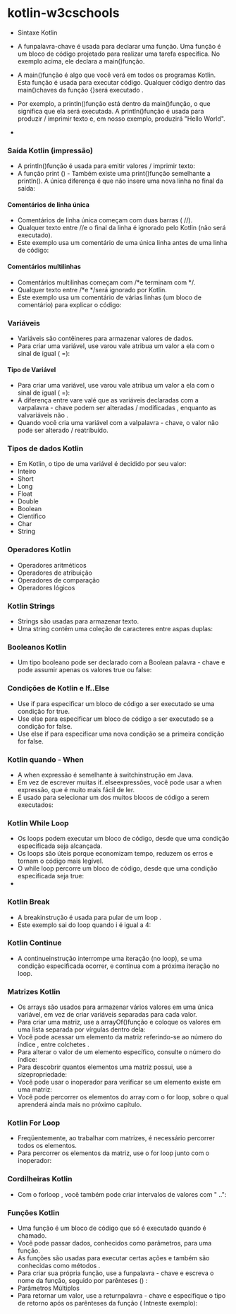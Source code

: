 # kotlin-w3cschools
- Sintaxe Kotlin
- A funpalavra-chave é usada para declarar uma função. Uma função é um bloco de código projetado para realizar uma tarefa específica. No exemplo acima, ele declara a main()função.

- A main()função é algo que você verá em todos os programas Kotlin. Esta função é usada para executar código. Qualquer código dentro das main()chaves da função {}será executado .
- Por exemplo, a println()função está dentro da main()função, o que significa que ela será executada. A println()função é usada para produzir / imprimir texto e, em nosso exemplo, produzirá "Hello World".
- 
### Saída Kotlin (impressão)
- A println()função é usada para emitir valores / imprimir texto:
- A função print () - Também existe uma print()função semelhante a println(). A única diferença é que não insere uma nova linha no final da saída:

#### Comentários de linha única
- Comentários de linha única começam com duas barras ( //).
- Qualquer texto entre //e o final da linha é ignorado pelo Kotlin (não será executado).
- Este exemplo usa um comentário de uma única linha antes de uma linha de código:

#### Comentários multilinhas
- Comentários multilinhas começam com /*e terminam com */.
- Qualquer texto entre /*e */será ignorado por Kotlin.
- Este exemplo usa um comentário de várias linhas (um bloco de comentário) para explicar o código:

### Variáveis
- Variáveis são contêineres para armazenar valores de dados.
- Para criar uma variável, use varou vale atribua um valor a ela com o sinal de igual ( =):

#### Tipo de Variável
- Para criar uma variável, use varou vale atribua um valor a ela com o sinal de igual ( =):
- A diferença entre vare valé que as variáveis declaradas com a varpalavra - chave podem ser alteradas / modificadas , enquanto as valvariáveis não .
- Quando você cria uma variável com a valpalavra - chave, o valor não pode ser alterado / reatribuído.

###  Tipos de dados Kotlin
- Em Kotlin, o tipo de uma variável é decidido por seu valor:
- Inteiro
- Short
- Long
- Float
- Double
- Boolean
- Cientifico
- Char
- String

### Operadores Kotlin
- Operadores aritméticos
- Operadores de atribuição
- Operadores de comparação
- Operadores lógicos

### Kotlin Strings
- Strings são usadas para armazenar texto.
- Uma string contém uma coleção de caracteres entre aspas duplas:

### Booleanos Kotlin
- Um tipo booleano pode ser declarado com a Boolean palavra - chave e pode assumir apenas os valores true ou false:

### Condições de Kotlin e If..Else
- Use if para especificar um bloco de código a ser executado se uma condição for true.
- Use else para especificar um bloco de código a ser executado se a condição for false.
- Use else if para especificar uma nova condição se a primeira condição for false.

### Kotlin quando - When
- A when expressão é semelhante à switchinstrução em Java.
- Em vez de escrever muitas if..elseexpressões, você pode usar a when expressão, que é muito mais fácil de ler.
- É usado para selecionar um dos muitos blocos de código a serem executados:

### Kotlin While Loop
- Os loops podem executar um bloco de código, desde que uma condição especificada seja alcançada.
- Os loops são úteis porque economizam tempo, reduzem os erros e tornam o código mais legível.
- O while loop percorre um bloco de código, desde que uma condição especificada seja true:
- 
### Kotlin Break
- A breakinstrução é usada para pular de um loop .
- Este exemplo sai do loop quando i é igual a 4:
### Kotlin Continue
- A continueinstrução interrompe uma iteração (no loop), se uma condição especificada ocorrer, e continua com a próxima iteração no loop.

### Matrizes Kotlin
- Os arrays são usados para armazenar vários valores em uma única variável, em vez de criar variáveis separadas para cada valor.
- Para criar uma matriz, use a arrayOf()função e coloque os valores em uma lista separada por vírgulas dentro dela:
- Você pode acessar um elemento da matriz referindo-se ao número do índice , entre colchetes .
- Para alterar o valor de um elemento específico, consulte o número do índice:
- Para descobrir quantos elementos uma matriz possui, use a sizepropriedade:
- Você pode usar o inoperador para verificar se um elemento existe em uma matriz:
- Você pode percorrer os elementos do array com o for loop, sobre o qual aprenderá ainda mais no próximo capítulo.

### Kotlin For Loop
- Freqüentemente, ao trabalhar com matrizes, é necessário percorrer todos os elementos.
- Para percorrer os elementos da matriz, use o for loop junto com o inoperador:

### Cordilheiras Kotlin
- Com o forloop , você também pode criar intervalos de valores com " ..":

### Funções Kotlin
- Uma função é um bloco de código que só é executado quando é chamado.
- Você pode passar dados, conhecidos como parâmetros, para uma função.
- As funções são usadas para executar certas ações e também são conhecidas como métodos .
- Para criar sua própria função, use a funpalavra - chave e escreva o nome da função, seguido por parênteses () :
- Parâmetros Múltiplos
- Para retornar um valor, use a returnpalavra - chave e especifique o tipo de retorno após os parênteses da função ( Intneste exemplo):


